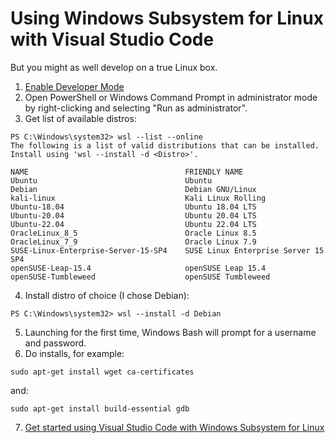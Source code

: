# Using Windows Subsystem for Linux with Visual Studio Code

But you might as well develop on a true Linux box.

1. [Enable Developer Mode](https://learn.microsoft.com/en-us/windows/apps/get-started/enable-your-device-for-development)
2. Open PowerShell or Windows Command Prompt in administrator mode by right-clicking and selecting "Run as administrator".
3. Get list of available distros:

```text
PS C:\Windows\system32> wsl --list --online
The following is a list of valid distributions that can be installed.
Install using 'wsl --install -d <Distro>'.

NAME                                   FRIENDLY NAME
Ubuntu                                 Ubuntu
Debian                                 Debian GNU/Linux
kali-linux                             Kali Linux Rolling
Ubuntu-18.04                           Ubuntu 18.04 LTS
Ubuntu-20.04                           Ubuntu 20.04 LTS
Ubuntu-22.04                           Ubuntu 22.04 LTS
OracleLinux_8_5                        Oracle Linux 8.5
OracleLinux_7_9                        Oracle Linux 7.9
SUSE-Linux-Enterprise-Server-15-SP4    SUSE Linux Enterprise Server 15 SP4
openSUSE-Leap-15.4                     openSUSE Leap 15.4
openSUSE-Tumbleweed                    openSUSE Tumbleweed
```

4. Install distro of choice (I chose Debian):

```text
PS C:\Windows\system32> wsl --install -d Debian
```

5. Launching for the first time, Windows Bash will prompt for a username and password.
6. Do installs, for example:

```text
sudo apt-get install wget ca-certificates
```

and:

```text
sudo apt-get install build-essential gdb
```

7. [Get started using Visual Studio Code with Windows Subsystem for Linux](https://learn.microsoft.com/en-us/windows/wsl/tutorials/wsl-vscode)
